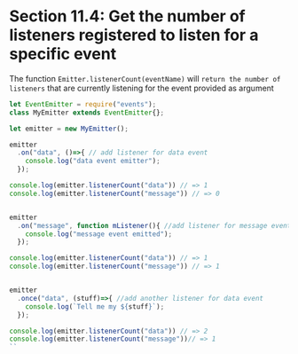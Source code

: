 # Section 11.4: Get the number of listeners registered to listen for a specific event

The function `Emitter.listenerCount(eventName)` will `return the number of listeners` that are currently 
listening for the event provided as argument

```js
let EventEmitter = require("events");
class MyEmitter extends EventEmitter{};

let emitter = new MyEmitter();

emitter
  .on("data", ()=>{ // add listener for data event
    console.log("data event emitter");
  });

console.log(emitter.listenerCount("data")) // => 1
console.log(emitter.listenerCount("message")) // => 0


emitter
  .on("message", function mListener(){ //add listener for message event
    console.log("message event emitted");
  });

console.log(emitter.listenerCount("data")) // => 1
console.log(emitter.listenerCount("message")) // => 1


emitter
  .once("data", (stuff)=>{ //add another listener for data event
    console.log(`Tell me my ${stuff}`);
  });

console.log(emitter.listenerCount("data")) // => 2
console.log(emitter.listenerCount("message"))// => 1
``